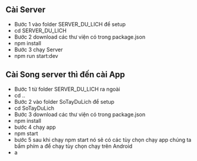 ## Cài Server
- Bước 1 vào folder SERVER_DU_LICH để setup
- cd SERVER_DU_LICH
- Bước 2 download các thư viện có trong package.json
-  npm install
- Bước 3 chạy Server
-  npm run start:dev
##  Cài Song server thì đến cài App
- Bước 1 từ folder SERVER_DU_LICH ra ngoài 
-  cd ..
- Bước 2 vào folder SoTayDuLich để setup
-  cd SoTayDuLich
- Bước 3 download các thư viện có trong package.json
-  npm install
- bước 4 chạy app
- npm start
- bước 5 sau khi chạy npm start nó sẽ có các tùy chọn chạy app chúng ta bấm phím a để chạy tùy chọn chạy trên Android
- a
